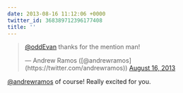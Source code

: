 ```yaml
---
date: 2013-08-16 11:12:06 +0000
twitter_id: 368389712396177408
title: ''
---
```


<blockquote class="twitter-tweet"><p lang="en" dir="ltr"><a href="https://twitter.com/oddEvan?ref_src=twsrc%5Etfw">@oddEvan</a> thanks for the mention man!</p>&mdash; Andrew Ramos ([@andrewramos](https://twitter.com/andrewramos)) <a href="https://twitter.com/andrewramos/status/368377201915609088?ref_src=twsrc%5Etfw">August 16, 2013</a></blockquote>
<script async src="https://platform.twitter.com/widgets.js" charset="utf-8"></script>

[@andrewramos](https://twitter.com/andrewramos) of course! Really excited for you.
